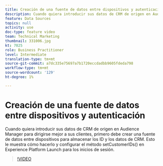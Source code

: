 ```yaml
---
title: Creación de una fuente de datos entre dispositivos y autenticación
description: Cuando quiera introducir sus datos de CRM de origen en Audience Manager para dirigirse mejor a sus clientes, primero debe crear una fuente de datos entre dispositivos para almacenar los ID y los datos de CRM. Esto le muestra cómo hacerlo y configurar el método setCustomerIDs() en Launch para los inicios de sesión.
feature: Data Sources
topics: null
activity: use
doc-type: feature video
team: Technical Marketing
thumbnail: 331006.jpg
kt: 7025
role: Business Practitioner
level: Intermediate
translation-type: tm+mt
source-git-commit: a7dc335e75697a7b1720eccdadbb9605fdeda798
workflow-type: tm+mt
source-wordcount: '129'
ht-degree: 1%

---
```



# Creación de una fuente de datos entre dispositivos y autenticación

Cuando quiera introducir sus datos de CRM de origen en Audience Manager para dirigirse mejor a sus clientes, primero debe crear una fuente de datos entre dispositivos para almacenar los ID y los datos de CRM. Esto le muestra cómo hacerlo y configurar el método setCustomerIDs() en Experience Platform Launch para los inicios de sesión.

>[!VIDEO](https://video.tv.adobe.com/v/331006/?quality=12&learn=on)
